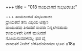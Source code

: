 +++
title = "018 ಸಾಯಲಾಗದೆ ಸುಭಟರಾಚಂ"

+++
ಸಾಯಲಾಗದೆ ಸುಭಟರಾಚಂ  
ದ್ರಾಯತವೆ ತನು ವಿಧಿಯ ಟಿಪ್ಪಣ  
ದಾಯುಷವು ತೀರಿದಡೆ ಸಾವರು ನಿನ್ನಲೇನಹುದು  
ಕಾಯಲಳವೇ ನಿನಗೆ ಮುನಿದಡೆ  
ನೋಯಿಸುವಡಳವಲ್ಲ ಫಡ ದೈ  
ವಾಯತಕೆ ನೀನೇಕೆ ಬೆರೆತಿಹೆಯೆಂದನಾ ಭೂಪ     ॥18॥